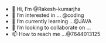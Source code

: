 - 👋 Hi, I’m @Rakesh-kumarjha
- 👀 I’m interested in ... @coding
- 🌱 I’m currently learning ...@JAVA
- 💞️ I’m looking to collaborate on ...
- 📫 How to reach me ...@7644013125

<!---
Rakesh-kumarjha/Rakesh-kumarjha is a ✨ special ✨ repository because its `README.md` (this file) appears on your GitHub profile.
You can click the Preview link to take a look at your changes.
--->
